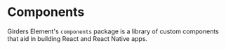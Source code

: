 # Components

Girders Element's `components` package is a library of custom components that aid in building React and React Native apps.
